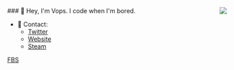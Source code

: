 <a href="https://discord.com/users/111973782612156416">
  <img src="https://lanyard-profile-readme.vercel.app/api/111973782612156416?hideTimestamp=true&idleMessage=doing%20absolutely%20nothing." align="right" />
</a>
### 👋 Hey, I'm Vops.
I code when I'm bored.

- 📱 Contact:
  - [Twitter](https://twitter.com/vopswtf "vopswtf")
  - [Website](https://vops.cc "vops.cc")
  - [Steam](https://steamcommunity.com/id/itsvops/ "itsvops")

[FBS](https://twitter.com/FBScollective "FuckBeingSad")
